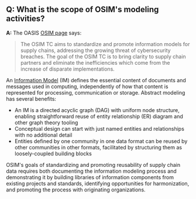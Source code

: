 ## **Q: What is the scope of OSIM's modeling activities?**
**A:**
The OASIS [OSIM page](https://www.oasis-open.org/tc-osim/) says:

> The OSIM TC aims to standardize and promote information models for supply chains,
> addressing the growing threat of cybersecurity breaches.
> The goal of the OSIM TC is to bring clarity to supply chain partners and eliminate
> the inefficiencies which come from the increase of disparate implementations.

An [Information Model](info-model) (IM) defines the essential content of documents and messages
used in computing, independently of how that content is represented for processing, communication
or storage. Abstract modeling has several benefits:
* An IM is a directed acyclic graph (DAG) with uniform node structure, enabling straightforward
reuse of entity relationship (ER) diagram and other graph theory tooling
* Conceptual design can start with just named entities and relationships with no additional detail
* Entities defined by one community in one data format can be reused by other communities in other
formats, facilitated by structuring them as loosely-coupled building blocks

OSIM's goals of standardizing and promoting reusability of supply chain data requires both
documenting the information modeling process and demonstrating it by building libraries of
information components from existing projects and standards, identifying opportunities for
harmonization, and promoting the process with originating organizations.

